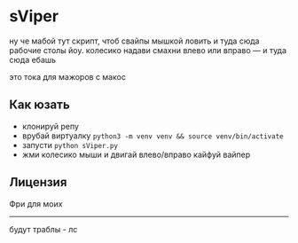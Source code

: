 # sViper

ну че мабой тут скрипт, чтоб свайпы мышкой ловить и туда сюда рабочие столы йоу. колесико надави смахни влево или вправо — и туда сюда ебашь

это тока для мажоров с макос

## Как юзать

- клонируй репу
- врубай виртуалку  `python3 -m venv venv && source venv/bin/activate`
- запусти  `python sViper.py`
- жми колесико мыши и двигай влево/вправо кайфуй вайпер

## Лицензия

Фри для моих 

---

будут траблы - лс
